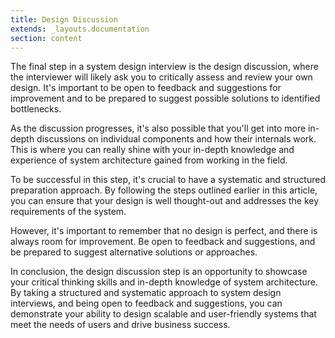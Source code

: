 ```yaml
---
title: Design Discussion
extends: _layouts.documentation
section: content
---
```


The final step in a system design interview is the design discussion, where the interviewer will likely ask you to critically assess and review your own design. It's important to be open to feedback and suggestions for improvement and to be prepared to suggest possible solutions to identified bottlenecks.

As the discussion progresses, it's also possible that you'll get into more in-depth discussions on individual components and how their internals work. This is where you can really shine with your in-depth knowledge and experience of system architecture gained from working in the field.

To be successful in this step, it's crucial to have a systematic and structured preparation approach. By following the steps outlined earlier in this article, you can ensure that your design is well thought-out and addresses the key requirements of the system.

However, it's important to remember that no design is perfect, and there is always room for improvement. Be open to feedback and suggestions, and be prepared to suggest alternative solutions or approaches.

In conclusion, the design discussion step is an opportunity to showcase your critical thinking skills and in-depth knowledge of system architecture. By taking a structured and systematic approach to system design interviews, and being open to feedback and suggestions, you can demonstrate your ability to design scalable and user-friendly systems that meet the needs of users and drive business success.